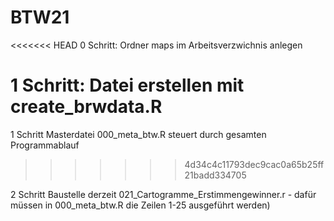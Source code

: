 # BTW21

<<<<<<< HEAD
0 Schritt:
Ordner maps im Arbeitsverzwichnis anlegen

1 Schritt:
Datei erstellen mit create_brwdata.R
=======
1 Schritt
Masterdatei 000_meta_btw.R steuert durch gesamten Programmablauf
>>>>>>> 4d34c4c11793dec9cac0a65b25ff21badd334705

2 Schritt
Baustelle derzeit 021_Cartogramme_Erstimmengewinner.r - dafür müssen in 000_meta_btw.R die Zeilen 1-25 ausgeführt werden)

